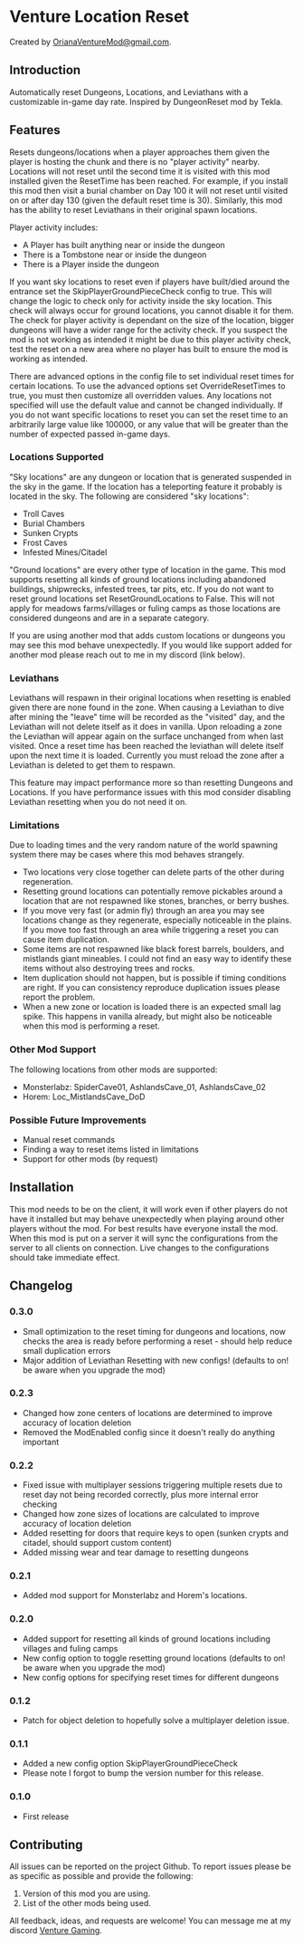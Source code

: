 # Venture Location Reset

Created by [OrianaVentureMod@gmail.com](https://github.com/OrianaVenture/VentureValheim).

## Introduction

Automatically reset Dungeons, Locations, and Leviathans with a customizable in-game day rate. Inspired by DungeonReset mod by Tekla.

## Features

Resets dungeons/locations when a player approaches them given the player is hosting the chunk and there is no "player activity" nearby. Locations will not reset until the second time it is visited with this mod installed given the ResetTime has been reached. For example, if you install this mod then visit a burial chamber on Day 100 it will not reset until visited on or after day 130 (given the default reset time is 30). Similarly, this mod has the ability to reset Leviathans in their original spawn locations.

Player activity includes:

* A Player has built anything near or inside the dungeon
* There is a Tombstone near or inside the dungeon
* There is a Player inside the dungeon

If you want sky locations to reset even if players have built/died around the entrance set the SkipPlayerGroundPieceCheck config to true. This will change the logic to check only for activity inside the sky location. This check will always occur for ground locations, you cannot disable it for them. The check for player activity is dependant on the size of the location, bigger dungeons will have a wider range for the activity check. If you suspect the mod is not working as intended it might be due to this player activity check, test the reset on a new area where no player has built to ensure the mod is working as intended.

There are advanced options in the config file to set individual reset times for certain locations. To use the advanced options set OverrideResetTimes to true, you must then customize all overridden values. Any locations not specified will use the default value and cannot be changed individually. If you do not want specific locations to reset you can set the reset time to an arbitrarily large value like 100000, or any value that will be greater than the number of expected passed in-game days.

### Locations Supported

"Sky locations" are any dungeon or location that is generated suspended in the sky in the game. If the location has a teleporting feature it probably is located in the sky. The following are considered "sky locations":

* Troll Caves
* Burial Chambers
* Sunken Crypts
* Frost Caves
* Infested Mines/Citadel

"Ground locations" are every other type of location in the game. This mod supports resetting all kinds of ground locations including abandoned buildings, shipwrecks, infested trees, tar pits, etc. If you do not want to reset ground locations set ResetGroundLocations to False. This will not apply for meadows farms/villages or fuling camps as those locations are considered dungeons and are in a separate category.

If you are using another mod that adds custom locations or dungeons you may see this mod behave unexpectedly. If you would like support added for another mod please reach out to me in my discord (link below).

### Leviathans

Leviathans will respawn in their original locations when resetting is enabled given there are none found in the zone. When causing a Leviathan to dive after mining the "leave" time will be recorded as the "visited" day, and the Leviathan will not delete itself as it does in vanilla. Upon reloading a zone the Leviathan will appear again on the surface unchanged from when last visited. Once a reset time has been reached the leviathan will delete itself upon the next time it is loaded. Currently you must reload the zone after a Leviathan is deleted to get them to respawn.

This feature may impact performance more so than resetting Dungeons and Locations. If you have performance issues with this mod consider disabling Leviathan resetting when you do not need it on.

### Limitations

Due to loading times and the very random nature of the world spawning system there may be cases where this mod behaves strangely.

* Two locations very close together can delete parts of the other during regeneration.
* Resetting ground locations can potentially remove pickables around a location that are not respawned like stones, branches, or berry bushes.
* If you move very fast (or admin fly) through an area you may see locations change as they regenerate, especially noticeable in the plains. If you move too fast through an area while triggering a reset you can cause item duplication.
* Some items are not respawned like black forest barrels, boulders, and mistlands giant mineables. I could not find an easy way to identify these items without also destroying trees and rocks.
* Item duplication should not happen, but is possible if timing conditions are right. If you can consistency reproduce duplication issues please report the problem.
* When a new zone or location is loaded there is an expected small lag spike. This happens in vanilla already, but might also be noticeable when this mod is performing a reset.

### Other Mod Support

The following locations from other mods are supported:

* Monsterlabz: SpiderCave01, AshlandsCave_01, AshlandsCave_02
* Horem: Loc_MistlandsCave_DoD

### Possible Future Improvements

* Manual reset commands
* Finding a way to reset items listed in limitations
* Support for other mods (by request)

## Installation

This mod needs to be on the client, it will work even if other players do not have it installed but may behave unexpectedly when playing around other players without the mod. For best results have everyone install the mod. When this mod is put on a server it will sync the configurations from the server to all clients on connection. Live changes to the configurations should take immediate effect.

## Changelog

### 0.3.0

* Small optimization to the reset timing for dungeons and locations, now checks the area is ready before performing a reset - should help reduce small duplication errors
* Major addition of Leviathan Resetting with new configs! (defaults to on! be aware when you upgrade the mod)

### 0.2.3

* Changed how zone centers of locations are determined to improve accuracy of location deletion
* Removed the ModEnabled config since it doesn't really do anything important

### 0.2.2

* Fixed issue with multiplayer sessions triggering multiple resets due to reset day not being recorded correctly, plus more internal error checking
* Changed how zone sizes of locations are calculated to improve accuracy of location deletion
* Added resetting for doors that require keys to open (sunken crypts and citadel, should support custom content)
* Added missing wear and tear damage to resetting dungeons

### 0.2.1

* Added mod support for Monsterlabz and Horem's locations.

### 0.2.0

* Added support for resetting all kinds of ground locations including villages and fuling camps
* New config option to toggle resetting ground locations (defaults to on! be aware when you upgrade the mod)
* New config options for specifying reset times for different dungeons

### 0.1.2

* Patch for object deletion to hopefully solve a multiplayer deletion issue.

### 0.1.1

* Added a new config option SkipPlayerGroundPieceCheck
* Please note I forgot to bump the version number for this release.

### 0.1.0

* First release

## Contributing

All issues can be reported on the project Github. To report issues please be as specific as possible and provide the following:

1. Version of this mod you are using.
2. List of the other mods being used.

All feedback, ideas, and requests are welcome! You can message me at my discord [Venture Gaming](https://discord.gg/tAd5hapt88).
